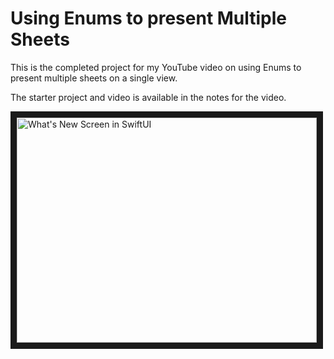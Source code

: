 # Using Enums to present Multiple Sheets

This is the completed project for my YouTube video on using Enums to present multiple sheets on a single view.

The starter project and video is available in the notes for the video.

<a href="http://www.youtube.com/watch?feature=player_embedded&v=7dZfpAn_P2g
" target="_blank"><img src="http://img.youtube.com/vi/7dZfpAn_P2g/0.jpg" 
alt="What's New Screen in SwiftUI" width="480" height="360" border="10" /></a>

